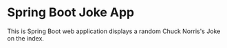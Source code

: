 # Spring Boot Joke App
This is Spring Boot web application displays a random Chuck Norris's Joke on the index.